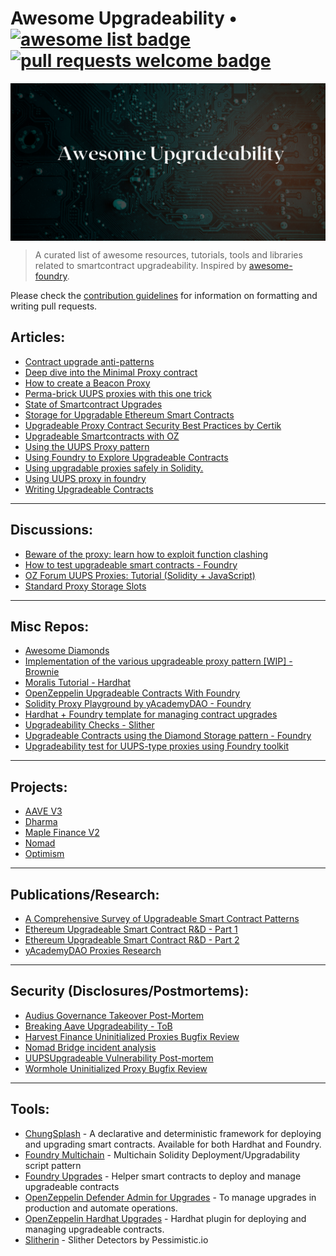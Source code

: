 # Awesome Upgradeability • <a href="https://github.com/sindresorhus/awesome"> <img alt="awesome list badge" src="https://cdn.rawgit.com/sindresorhus/awesome/d7305f38d29fed78fa85652e3a63e154dd8e8829/media/badge.svg"></a> <a href="http://makeapullrequest.com"> <img alt="pull requests welcome badge" src="https://img.shields.io/badge/PRs-welcome-brightgreen.svg?style=flat"> </a>

<img align="center" src="./assets/banner.jpg" alt="awesome-upgradeability" title="awesome-foundry" />

> A curated list of awesome resources, tutorials, tools and libraries related to smartcontract upgradeability. Inspired by [awesome-foundry](https://github.com/crisgarner/awesome-foundry).

<p>Please check the <a href="CONTRIBUTING.md">contribution guidelines</a> for information on formatting and writing pull requests.</p>

## Articles:

- [Contract upgrade anti-patterns](https://blog.trailofbits.com/2018/09/05/contract-upgrade-anti-patterns/)
- [Deep dive into the Minimal Proxy contract](https://blog.openzeppelin.com/deep-dive-into-the-minimal-proxy-contract/)
- [How to create a Beacon Proxy](https://medium.com/coinmonks/how-to-create-a-beacon-proxy-3d55335f7353)
- [Perma-brick UUPS proxies with this one trick](https://iosiro.com/blog/openzeppelin-uups-proxy-vulnerability-disclosure)
- [State of Smartcontract Upgrades](https://blog.openzeppelin.com/the-state-of-smart-contract-upgrades/)
- [Storage for Upgradable Ethereum Smart Contracts](https://mixbytes.io/blog/storage-upgradable-ethereum-smart-contracts)
- [Upgradeable Proxy Contract Security Best Practices by Certik](https://www.certik.com/resources/blog/FnfYrOCsy3MG9s9gixfbJ-upgradeable-proxy-contract-security-best-practices)
- [Upgradeable Smartcontracts with OZ](https://piedao.notion.site/Upgradeable-Contracts-with-OZ-e1657f19c569475098a4ebf2a08a5d2b#0af0a20f660a45b3b72b9200d483d07a)
- [Using the UUPS Proxy pattern](https://blog.logrocket.com/using-uups-proxy-pattern-upgrade-smart-contracts/)
- [Using Foundry to Explore Upgradeable Contracts](https://runtimeverification.com/blog/using-foundry-to-explore-upgradeable-contracts-part-1)
- [Using upgradable proxies safely in Solidity.](https://medium.com/@Railgun_Project/using-upgradable-proxies-safely-in-solidity-e60d9ee31376)
- [Using UUPS proxy in foundry](https://teletype.in/@xni/ZGY6w5o9PYy)
- [Writing Upgradeable Contracts](https://docs.openzeppelin.com/upgrades-plugins/1.x/writing-upgradeable)

---

## Discussions:

- [Beware of the proxy: learn how to exploit function clashing](https://forum.openzeppelin.com/t/beware-of-the-proxy-learn-how-to-exploit-function-clashing/1070)
- [How to test upgradeable smart contracts - Foundry](https://github.com/foundry-rs/foundry/issues/2800)
- [OZ Forum UUPS Proxies: Tutorial (Solidity + JavaScript)](https://forum.openzeppelin.com/t/uups-proxies-tutorial-solidity-javascript/7786)
- [Standard Proxy Storage Slots](https://github.com/ethereum/EIPs/pull/1967#issuecomment-489276813)

---

## Misc Repos:

- [Awesome Diamonds](https://github.com/mudgen/awesome-diamonds)
- [Implementation of the various upgradeable proxy pattern [WIP] - Brownie](https://github.com/MikeSpa/proxy-pattern)
- [Moralis Tutorial - Hardhat](https://github.com/YosephKS/moralis-upgradeable-smart-contracts/tree/main)
- [OpenZeppelin Upgradeable Contracts With Foundry](https://github.com/jordaniza/OZ-Upgradeable-Foundry)
- [Solidity Proxy Playground by yAcademyDAO - Foundry](https://github.com/YAcademy-Residents/Solidity-Proxy-Playground)
- [Hardhat + Foundry template for managing contract upgrades](https://github.com/HashHaran/foundry-upgrade-hardhat)
- [Upgradeability Checks - Slither](https://github.com/crytic/slither/wiki/Upgradeability-Checks)
- [Upgradeable Contracts using the Diamond Storage pattern - Foundry](https://github.com/0xPhaze/UDS)
- [Upgradeability test for UUPS-type proxies using Foundry toolkit](https://github.com/MatinR1/UpgradeableTest)

---

## Projects:

- [AAVE V3](https://github.com/aave/aave-v3-core/tree/master/contracts/protocol/libraries/aave-upgradeability)
- [Dharma](https://github.com/dharma-eng/dharma-smart-wallet/blob/master/contracts/proxies/smart-wallet/UpgradeBeaconProxyV1.sol)
- [Maple Finance V2](https://github.com/maple-labs/maple-core-v2/tree/main)
- [Nomad](https://github.com/nomad-xyz/monorepo/tree/main/packages/contracts-core/contracts/upgrade)
- [Optimism](https://github.com/ethereum-optimism/optimism/blob/develop/packages/contracts-bedrock/contracts/universal/Proxy.sol)

---

## Publications/Research:

- [A Comprehensive Survey of Upgradeable Smart Contract Patterns](https://arxiv.org/pdf/2304.03405.pdf)
- [Ethereum Upgradeable Smart Contract R&D - Part 1](https://blog.indorse.io/ethereum-upgradeable-smart-contract-strategies-456350d0557c)
- [Ethereum Upgradeable Smart Contract R&D - Part 2](https://medium.com/coinmonks/summary-of-ethereum-upgradeable-smart-contract-r-d-part-2-2020-db141af915a0)
- [yAcademyDAO Proxies Research](https://proxies.yacademy.dev/)

---

## Security (Disclosures/Postmortems):

- [Audius Governance Takeover Post-Mortem](https://blog.audius.co/article/audius-governance-takeover-post-mortem-7-23-22)
- [Breaking Aave Upgradeability - ToB](https://blog.trailofbits.com/2020/12/16/breaking-aave-upgradeability/)
- [Harvest Finance Uninitialized Proxies Bugfix Review](https://medium.com/immunefi/harvest-finance-uninitialized-proxies-bug-fix-postmortem-ea5c0f7af96b)
- [Nomad Bridge incident analysis](https://medium.com/immunefi/hack-analysis-nomad-bridge-august-2022-5aa63d53814a)
- [UUPSUpgradeable Vulnerability Post-mortem](https://forum.openzeppelin.com/t/uupsupgradeable-vulnerability-post-mortem/15680)
- [Wormhole Uninitialized Proxy Bugfix Review](https://medium.com/immunefi/wormhole-uninitialized-proxy-bugfix-review-90250c41a43a)

---

## Tools:

- [ChungSplash](https://github.com/chugsplash/chugsplash) - A declarative and deterministic framework for deploying and upgrading smart contracts. Available for both Hardhat and Foundry.
- [Foundry Multichain](https://github.com/timurguvenkaya/foundry-multichain) - Multichain Solidity Deployment/Upgradability script pattern
- [Foundry Upgrades](https://github.com/odyslam/foundry-upgrades) - Helper smart contracts to deploy and manage upgradeable contracts
- [OpenZeppelin Defender Admin for Upgrades](https://docs.openzeppelin.com/defender/admin#upgrades) - To manage upgrades in production and automate operations.
- [OpenZeppelin Hardhat Upgrades](https://github.com/OpenZeppelin/openzeppelin-upgrades/tree/master/packages/plugin-hardhat/) - Hardhat plugin for deploying and managing upgradeable contracts.
- [Slitherin](https://github.com/pessimistic-io/slitherin) - Slither Detectors by Pessimistic.io
